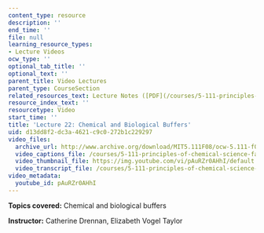 ```yaml
---
content_type: resource
description: ''
end_time: ''
file: null
learning_resource_types:
- Lecture Videos
ocw_type: ''
optional_tab_title: ''
optional_text: ''
parent_title: Video Lectures
parent_type: CourseSection
related_resources_text: Lecture Notes ([PDF](/courses/5-111-principles-of-chemical-science-fall-2008/resources/lecnotes22))
resource_index_text: ''
resourcetype: Video
start_time: ''
title: 'Lecture 22: Chemical and Biological Buffers'
uid: d13dd8f2-dc3a-4621-c9c0-272b1c229297
video_files:
  archive_url: http://www.archive.org/download/MIT5.111F08/ocw-5.111-f08-lec22_300k.mp4
  video_captions_file: /courses/5-111-principles-of-chemical-science-fall-2008/927c2d7f18d45fc7af4ebb208714fd7c_pAuRZr0AHhI.vtt
  video_thumbnail_file: https://img.youtube.com/vi/pAuRZr0AHhI/default.jpg
  video_transcript_file: /courses/5-111-principles-of-chemical-science-fall-2008/00f3f5e61fb64c21daa04f18f25f34b1_pAuRZr0AHhI.pdf
video_metadata:
  youtube_id: pAuRZr0AHhI
---
```


**Topics covered:** Chemical and biological buffers

**Instructor:** Catherine Drennan, Elizabeth Vogel Taylor



